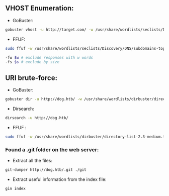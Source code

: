## VHOST Enumeration:
- GoBuster:
```bash
gobuster vhost -u http://target.com/ -w /usr/share/wordlists/seclists/Discovery/DNS/subdomains-top1million-5000.txt --append-domain 
```
- FFUF:
```bash
sudo ffuf -w /usr/share/wordlists/seclists/Discovery/DNS/subdomains-top1million-5000.txt -u http://target.com/ -H "Host: FUZZ.target.com"

-fw $w # exclude responses with w words
-fs $s # exclude by size
```

## URI brute-force:
- GoBuster:
```bash
gobuster dir -u http://dog.htb/ -w /usr/share/wordlists/dirbuster/directory-list-2.3-small.txt -t 50 -x txt,php
```
- Dirsearch:
```bash
dirsearch -u http://dog.htb/
```
- FFUF :
```bash
sudo ffuf -w /usr/share/wordlists/dirbuster/directory-list-2.3-medium.txt -u http://dog.htb/FUZZ 
```



### Found a .git folder on the web server:
- Extract all the files: 
```bash
git-dumper http://dog.htb/.git ./git
```
- Extract useful information from the index file:
```bash
gin index 
```
